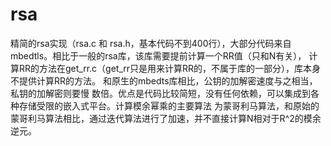 # rsa
精简的rsa实现（rsa.c 和 rsa.h，基本代码不到400行），大部分代码来自mbedtls。相比于一般的rsa库，该库需要提前计算一个RR值（只和N有关），
计算RR的方法在get_rr.c（get_rr只是用来计算RR的，不属于库的一部分），库本身不提供计算RR的方法。 和原生的mbedts库相比，公钥的加解密速度与之相当，私钥的加解密则要慢
数倍。优点是代码比较简短，没有任何依赖，可以集成到各种存储受限的嵌入式平台。计算模余幂乘的主要算法
为蒙哥利马算法，和原始的蒙哥利马算法相比，通过迭代算法进行了加速，并不直接计算N相对于R^2的模余逆元。
